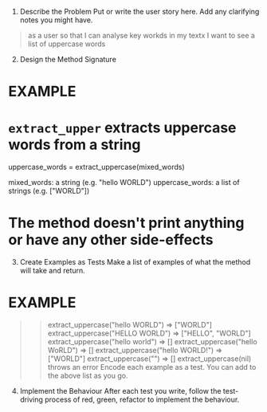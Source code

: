 1. Describe the Problem
Put or write the user story here. Add any clarifying notes you might have.

> as a user
> so that I can analyse key workds in my textx
> I want to see a list of uppercase words

2. Design the Method Signature


# EXAMPLE

# `extract_upper` extracts uppercase words from a string
uppercase_words = extract_uppercase(mixed_words)

mixed_words: a string (e.g. "hello WORLD")
uppercase_words: a list of strings (e.g. ["WORLD"])

# The method doesn't print anything or have any other side-effects

3. Create Examples as Tests
Make a list of examples of what the method will take and return.

# EXAMPLE

>>extract_uppercase("hello WORLD") => ["WORLD"]
>>extract_uppercase("HELLO WORLD") => ["HELLO", "WORLD"]
>>extract_uppercase("hello world") => []
>>extract_uppercase("hello WoRLD") => []
>>extract_uppercase("hello WORLD!") => ["WORLD"]
>> extract_uppercase("") => []
extract_uppercase(nil) throws an error
Encode each example as a test. You can add to the above list as you go.

4. Implement the Behaviour
After each test you write, follow the test-driving process of red, green, refactor to implement the behaviour.

